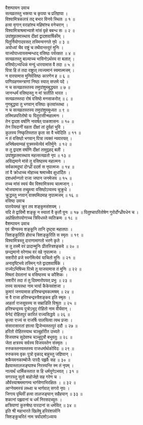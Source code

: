 वैशम्पायन उवाच  
सत्यव्रतस्तु भक्त्या च कृपया च प्रतिज्ञया ।  
विश्वामित्रकलत्रं तद् बभार विनये स्थितः ॥ १ ॥  
हत्वा मृगान् वराहांश्च महिषांश्च वनेचरान् ।  
विश्वामित्राश्रमाभ्याशे मांसं वृक्षे बबन्ध सः ॥ २ ॥  
उपांशुव्रतमास्थाय दीक्षां द्वादशवार्षिकीम् ।  
पितुर्नियोगादवसत् तस्मिन्वनगते नृपे ॥ ३ ॥  
अयोध्यां चैव राष्ट्रं च तथैवान्तःपुरं मुनिः ।  
याज्योपाध्यायसम्बन्धाद् वसिष्ठः पर्यरक्षत ॥ ४ ॥  
सत्यव्रतस्तु बाल्याच्च भाविनोऽर्थस्य वा बलात् ।  
वसिष्ठेऽभ्यधिकं मन्युं धारयामास वै तदा ॥ ५ ॥  
पित्रा हि तं तदा राष्ट्रात् त्यज्यमानं स्वमात्मजम् ।  
न वारयामास मुनिर्वसिष्ठः कारणेन ह ॥ ६ ॥  
पाणिग्रहणमन्त्राणां निष्ठा स्यात् सप्तमे पदे ।  
न च सत्यव्रतस्तस्य तमुपांशुमबुद्ध्यत ॥ ७ ॥  
जानन्धर्मं वसिष्ठस्तु न मां त्रातीति भारत ।  
सत्यव्रतस्तदा रोषं वसिष्ठे मनसाकरोत् ॥ ८ ॥  
गुणबुद्ध्या तु भगवान् वसिष्ठः कृतवांस्तथा ।  
न च सत्यव्रतस्तस्य तमुपांशुमबुध्यत ॥ ९ ॥  
तस्मिन्नपरितोषो यः पितुरासीन्महात्मनः ।  
तेन द्वादश वर्षाणि नावर्षत् पाकशासनः ॥ १० ॥  
तेन त्विदानीं वहता दीक्षां तां दुर्वहां भुवि ।  
कुलस्य निष्कृतिस्तात कृता सा वै भवेदिति ॥ ११ ॥  
न तं वसिष्ठो भगवान् पित्रा त्यक्तं न्यवारयत् ।  
अभिषेक्ष्याम्यहं पुत्रमस्येत्येवं मतिर्मुनेः ॥ १२ ॥  
स तु द्वादश वर्षाणि दीक्षां तामुद्वहद् बली ।  
उपांशुव्रतमास्थाय महत्सत्यव्रतो नृप ॥ १३ ॥  
अविद्यमाने मांसे तु वसिष्ठस्य महात्मनः ।  
सर्वकामदुघां दोग्ध्रीं ददर्श स नृपात्मजः ॥ १४ ॥  
तां वै क्रोधाच्च मोहाच्च श्रमाच्चैव क्षुधार्दितः ।  
दशधर्मान्गतो राजा जघान जनमेजय ॥ १५ ॥  
तच्च मांसं स्वयं चैव विश्वामित्रस्य चात्मजान् ।  
भोजयामास तच्छ्रुत्वा वसिष्ठोऽप्यस्य चुक्रुधे ।  
क्रुद्धस्तु भ्गवान् वाक्यमिदमाह नृपात्मजम् ॥ १६ ॥  
वसिष्ठ उवाच  
पातयेयमहं क्रूर तव शङ्कुमसंशयम् ।  
यदि ते द्वाविमौ शङ्कू न स्यातां वै कृतौ पुनः ॥ १७ ॥
पितुश्चापरितोषेण गुरोर्दोग्ध्रीवधेन च ।  
अप्रोक्षितोपयोगाच्च त्रिविधस्ते व्यतिक्रमः ॥ १८ ॥  
वैशम्पायन उवाच  
एवं त्रीण्यस्य शङ्कूनि तानि दृष्ट्वा महातपाः ।  
त्रिशङ्कुरिति होवाच त्रिशङ्कुरिति स स्मृतः ॥ १९ ॥  
विश्वामित्रस्तु दाराणामागतो भरणे कृते ।  
स तु तस्मै वरं प्रादान्मुनिः प्रीतस्त्रिश्ङ्कवे ॥ २० ॥  
छन्द्यमानो वरेणाथ वरं वव्रे नृपात्मजः ।  
सशरीरो व्रजे स्वर्गमित्येवं याचितो मुनिः ॥ २१ ॥  
अनावृष्टिभये तस्मिन् गते द्वादशवार्षिके ।  
राज्येऽभिषिच्य पित्र्ये तु याजयामास तं मुनिः ॥ २२ ॥  
मिषतां देवतानां च वसिष्ठस्य च कौशिकः ।  
सशरीरं तदा तं तु दिवमारोपयत् प्रभुः ॥ २३ ॥  
तस्य सत्यरथा नाम भार्या कैकेयवंशजा ।  
कुमारं जनयामास हरिश्चन्द्रमकल्मषम् ॥ २४ ॥  
स वै राजा हरिश्चन्द्रस्त्रैशङ्कव इति स्मृतः ।  
आहर्ता राजसूयस्य स सम्राडिति विश्रुतः ॥ २५ ॥  
हरिश्चन्द्रस्य पुत्रोऽभूद् रोहितो नाम वीर्यवान् ।  
येनेदं रोहितपुरं कारितं राज्यसिद्धये ॥ २६ ॥  
कृत्वा राज्यं स राजर्षिः पालयित्वा त्वथ प्रजाः ।  
संसारासारतां ज्ञात्वा द्विजेभ्यस्तत्पुरं ददौ ॥ २७ ॥  
हरितो रोहितस्याथ चञ्चुर्हारीत उच्यते ।  
विजयश्च सुदेवश्च चञ्चुपुत्रौ बभूवतुः ॥ २८ ॥  
जेता क्षत्रस्य सर्वस्य विजयस्तेन संस्मृतः ।  
रुरुकस्तनयस्तस्य राजधर्मार्थकोविदः ॥ २९ ॥  
रुरुकस्य वृकः पुत्रो वृकाद् बाहुस्तु जज्ञिवान् ।  
शकैयवनकाम्बोजैः पारदैः पह्लवैः सह ॥ ३० ॥  
हैहयास्तालजङ्घाश्च निरस्यन्ति स्म तं नृपम् ।  
नात्यर्थं धार्मिकस्तात स हि धर्मयुगेऽभवत् । ३१ ॥  
सगरस्तु सुतो बाहोर्जज्ञे सह गरेण च ।  
और्वस्याश्रममागम्य भार्गवेणाभिरक्षितः । ॥ ३२ ॥  
आग्नेयमस्त्रं लब्ध्वा च भार्गवात् सगरो नृपः ।  
जिगाय पृथिवीं हत्वा तालजङ्घान् सहैहयान् ॥ ३३ ॥  
शकानां पह्लवानां च धर्मं निरसदच्युतः ।  
क्षत्रियाणां कुरुश्रेष्ठ पारदानां स धर्मवित् ॥ ३४ ॥  
इति श्री महाभारते खिलेषु हरिवंशपर्वनि  
त्रिशङ्कुचरितं नाम त्रयोदशोऽध्यायः
